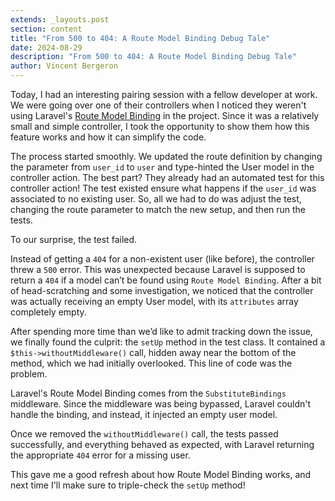 ```yaml
---
extends: _layouts.post
section: content
title: "From 500 to 404: A Route Model Binding Debug Tale"
date: 2024-08-29
description: "From 500 to 404: A Route Model Binding Debug Tale"
author: Vincent Bergeron
---
```


Today, I had an interesting pairing session with a fellow developer at work. 
We were going over one of their controllers when I noticed they weren't using Laravel's [Route Model Binding](https://laravel.com/docs/11.x/routing#route-model-binding) in the project.
Since it was a relatively small and simple controller, I took the opportunity to show them how this feature works and how it can simplify the code.

The process started smoothly. We updated the route definition by changing the parameter from `user_id` to `user` and type-hinted the User model in the controller action. 
The best part? They already had an automated test for this controller action! The test existed ensure what happens if the `user_id` was associated to no existing user.
So, all we had to do was adjust the test, changing the route parameter to match the new setup, and then run the tests.

To our surprise, the test failed.

Instead of getting a `404` for a non-existent user (like before), the controller threw a `500` error. This was unexpected because Laravel is supposed to return a `404` if a model can’t be found using `Route Model Binding`.
After a bit of head-scratching and some investigation, we noticed that the controller was actually receiving an empty User model, with its `attributes` array completely empty.

After spending more time than we’d like to admit tracking down the issue, we finally found the culprit: the `setUp` method in the test class. 
It contained a `$this->withoutMiddleware()` call, hidden away near the bottom of the method, which we had initially overlooked. This line of code was the problem.

Laravel's Route Model Binding comes from the `SubstituteBindings` middleware. Since the middleware was being bypassed, Laravel couldn't handle the binding, and instead, it injected an empty user model.

Once we removed the `withoutMiddleware()` call, the tests passed successfully, and everything behaved as expected, with Laravel returning the appropriate `404` error for a missing user.


This gave me a good refresh about how Route Model Binding works, and next time I'll make sure to triple-check the `setUp` method!
